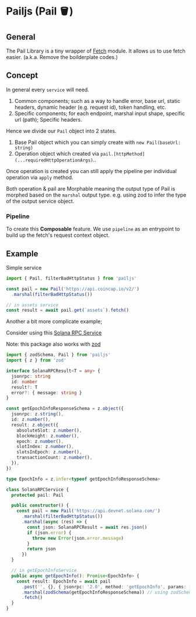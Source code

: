 # Pailjs (Pail 🪣)

## General 

The Pail Library is a tiny wrapper of [Fetch](https://nodejs.org/dist/latest-v18.x/docs/api/globals.html) module. It allows us to use fetch easier. (a.k.a. Remove the boilderplate codes.)

## Concept

In general every `service` will need.

1. Common components; such as a way to handle error, base url, static headers, dynamic header (e.g. request id), token handling, etc.
2. Specific components; for each endpoint, marshal input shape, specific url (path); Specific headers.

Hence we divide our `Pail` object into 2 states.

1. Base Pail object which you can simply create with `new Pail(baseUrl: string)`
1. Operation object which created via `pail.[httpMethod](...requiredHttpOperationArgs)`..

Once operation is created you can still apply the pipeline per individual operation via `apply` method.

Both operation & pail are Morphable meaning the output type of Pail is morphed based on the `marshal` output type. e.g. using zod to infer the type of the output service object.

### Pipeline

To create this **Composable** feature. We use `pipeline` as an entrypoint to build up the fetch's request context object.

## Example

Simple service

```ts
import { Pail, filterBadHttpStatus } from 'pailjs'

const pail = new Pail('https://api.coincap.io/v2/')
  .marshal(filterBadHttpStatus())

// in assets service
const result = await pail.get(`assets`).fetch()
```

Another a bit more complicate example;

Consider using this [Solana RPC Service](https://solana.com/docs/rpc)

Note: this package also works with [zod](https://zod.dev/)

```ts
import { zodSchema, Pail } from 'pailjs'
import { z } from 'zod'

interface SolanaRPCResult<T = any> {
  jsonrpc: string
  id: number
  result?: T
  error?: { message: string }
}

const getEpochInfoResponseSchema = z.object({
  jsonrpc: z.string(),
  id: z.number(),
  result: z.object({
    absoluteSlot: z.number(),
    blockHeight: z.number(),
    epoch: z.number(),
    slotIndex: z.number(),
    slotsInEpoch: z.number(),
    transactionCount: z.number(),
  }),
})

type EpochInfo = z.infer<typeof getEpochInfoResponseSchema>

class SolanaRPCService {
  protected pail: Pail

  public constructor() {
    const pail = new Pail('https://api.devnet.solana.com/')
      .marshal(filterBadHttpStatus())
      .marshal(async (res) => {
        const json: SolanaRPCResult = await res.json()
        if (json.error) {
          throw new Error(json.error.message)
        }
        return json
      })
  }

  // in getEpochInfoService
  public async getEpochInfo(): Promise<EpochInfo> {
    const result: EpochInfo = await pail
      .post('', {}, { jsonrpc: '2.0', method: 'getEpochInfo', params: [], id: 1 })
      .marshal(zodSchema(getEpochInfoResponseSchema)) // using zodSchema to morph the output type
      .fetch()
  }
}
```

